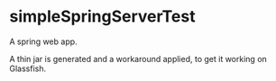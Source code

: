 # simpleSpringServerTest
A spring web app.

A thin jar is generated and a workaround applied, to get it working on Glassfish.
